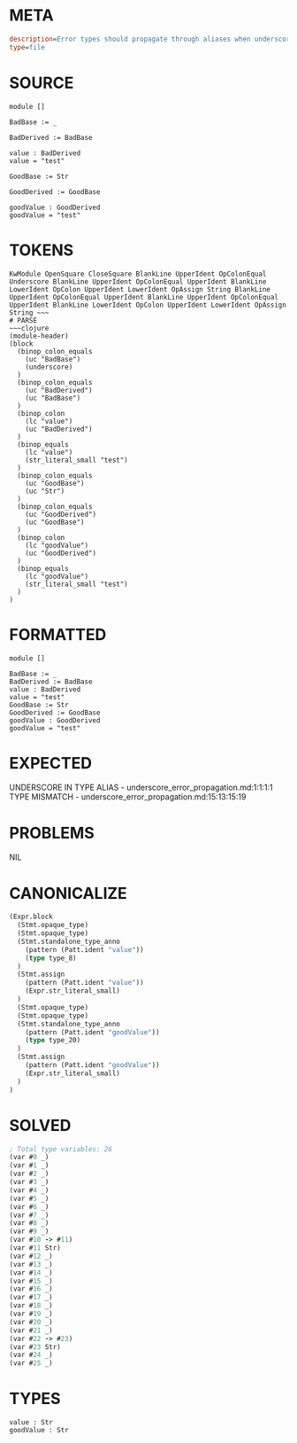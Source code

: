 # META
~~~ini
description=Error types should propagate through aliases when underscores are used
type=file
~~~
# SOURCE
~~~roc
module []

BadBase := _

BadDerived := BadBase

value : BadDerived
value = "test"

GoodBase := Str

GoodDerived := GoodBase

goodValue : GoodDerived
goodValue = "test"
~~~
# TOKENS
~~~text
KwModule OpenSquare CloseSquare BlankLine UpperIdent OpColonEqual Underscore BlankLine UpperIdent OpColonEqual UpperIdent BlankLine LowerIdent OpColon UpperIdent LowerIdent OpAssign String BlankLine UpperIdent OpColonEqual UpperIdent BlankLine UpperIdent OpColonEqual UpperIdent BlankLine LowerIdent OpColon UpperIdent LowerIdent OpAssign String ~~~
# PARSE
~~~clojure
(module-header)
(block
  (binop_colon_equals
    (uc "BadBase")
    (underscore)
  )
  (binop_colon_equals
    (uc "BadDerived")
    (uc "BadBase")
  )
  (binop_colon
    (lc "value")
    (uc "BadDerived")
  )
  (binop_equals
    (lc "value")
    (str_literal_small "test")
  )
  (binop_colon_equals
    (uc "GoodBase")
    (uc "Str")
  )
  (binop_colon_equals
    (uc "GoodDerived")
    (uc "GoodBase")
  )
  (binop_colon
    (lc "goodValue")
    (uc "GoodDerived")
  )
  (binop_equals
    (lc "goodValue")
    (str_literal_small "test")
  )
)
~~~
# FORMATTED
~~~roc
module []

BadBase := _
BadDerived := BadBase
value : BadDerived
value = "test"
GoodBase := Str
GoodDerived := GoodBase
goodValue : GoodDerived
goodValue = "test"
~~~
# EXPECTED
UNDERSCORE IN TYPE ALIAS - underscore_error_propagation.md:1:1:1:1
TYPE MISMATCH - underscore_error_propagation.md:15:13:15:19
# PROBLEMS
NIL
# CANONICALIZE
~~~clojure
(Expr.block
  (Stmt.opaque_type)
  (Stmt.opaque_type)
  (Stmt.standalone_type_anno
    (pattern (Patt.ident "value"))
    (type type_8)
  )
  (Stmt.assign
    (pattern (Patt.ident "value"))
    (Expr.str_literal_small)
  )
  (Stmt.opaque_type)
  (Stmt.opaque_type)
  (Stmt.standalone_type_anno
    (pattern (Patt.ident "goodValue"))
    (type type_20)
  )
  (Stmt.assign
    (pattern (Patt.ident "goodValue"))
    (Expr.str_literal_small)
  )
)
~~~
# SOLVED
~~~clojure
; Total type variables: 26
(var #0 _)
(var #1 _)
(var #2 _)
(var #3 _)
(var #4 _)
(var #5 _)
(var #6 _)
(var #7 _)
(var #8 _)
(var #9 _)
(var #10 -> #11)
(var #11 Str)
(var #12 _)
(var #13 _)
(var #14 _)
(var #15 _)
(var #16 _)
(var #17 _)
(var #18 _)
(var #19 _)
(var #20 _)
(var #21 _)
(var #22 -> #23)
(var #23 Str)
(var #24 _)
(var #25 _)
~~~
# TYPES
~~~roc
value : Str
goodValue : Str
~~~
